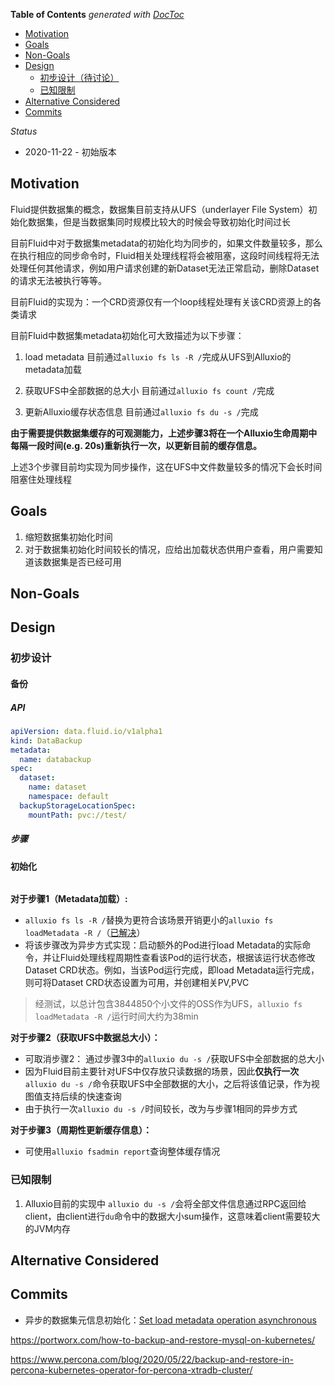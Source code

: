 <!-- START doctoc generated TOC please keep comment here to allow auto update -->
<!-- DON'T EDIT THIS SECTION, INSTEAD RE-RUN doctoc TO UPDATE -->
**Table of Contents**  *generated with [DocToc](https://github.com/thlorenz/doctoc)*

- [Motivation](#motivation)
- [Goals](#goals)
- [Non-Goals](#non-goals)
- [Design](#design)
  - [初步设计（待讨论）](#%E5%88%9D%E6%AD%A5%E8%AE%BE%E8%AE%A1%E5%BE%85%E8%AE%A8%E8%AE%BA)
  - [已知限制](#%E5%B7%B2%E7%9F%A5%E9%99%90%E5%88%B6)
- [Alternative Considered](#alternative-considered)
- [Commits](#commits)

<!-- END doctoc generated TOC please keep comment here to allow auto update -->

_Status_

* 2020-11-22 - 初始版本

## Motivation

Fluid提供数据集的概念，数据集目前支持从UFS（underlayer File System）初始化数据集，但是当数据集同时规模比较大的时候会导致初始化时间过长


目前Fluid中对于数据集metadata的初始化均为同步的，如果文件数量较多，那么在执行相应的同步命令时，Fluid相关处理线程将会被阻塞，这段时间线程将无法处理任何其他请求，例如用户请求创建的新Dataset无法正常启动，删除Dataset的请求无法被执行等等。

目前Fluid的实现为：一个CRD资源仅有一个loop线程处理有关该CRD资源上的各类请求

目前Fluid中数据集metadata初始化可大致描述为以下步骤：
1. load metadata 
目前通过`alluxio fs ls -R /`完成从UFS到Alluxio的metadata加载

2. 获取UFS中全部数据的总大小
目前通过`alluxio fs count /`完成

3. 更新Alluxio缓存状态信息
目前通过`alluxio fs du -s /`完成

**由于需要提供数据集缓存的可观测能力，上述步骤3将在一个Alluxio生命周期中每隔一段时间(e.g. 20s)重新执行一次，以更新目前的缓存信息。**

上述3个步骤目前均实现为同步操作，这在UFS中文件数量较多的情况下会长时间阻塞住处理线程

## Goals
1. 缩短数据集初始化时间
2. 对于数据集初始化时间较长的情况，应给出加载状态供用户查看，用户需要知道该数据集是否已经可用

## Non-Goals

## Design

### 初步设计


#### 备份

##### API

```yaml
apiVersion: data.fluid.io/v1alpha1
kind: DataBackup
metadata:
  name: databackup
spec:
  dataset:
    name: dataset
    namespace: default
  backupStorageLocationSpec:
    mountPath: pvc://test/
```


##### 步骤



#### 初始化

```yaml

```



**对于步骤1（Metadata加载）:**
- `alluxio fs ls -R /`替换为更符合该场景开销更小的`alluxio fs loadMetadata -R /`（[已解决](https://github.com/Alluxio/alluxio/commit/71008b48e816e8c437d2f3e1b34e944ae325f394)）
- 将该步骤改为异步方式实现：启动额外的Pod进行load Metadata的实际命令，并让Fluid处理线程周期性查看该Pod的运行状态，根据该运行状态修改Dataset CRD状态。例如，当该Pod运行完成，即load Metadata运行完成，则可将Dataset CRD状态设置为可用，并创建相关PV,PVC

> 经测试，以总计包含3844850个小文件的OSS作为UFS，`alluxio fs loadMetadata -R /`运行时间大约为38min

**对于步骤2（获取UFS中数据总大小）：**
- 可取消步骤2： 通过步骤3中的`alluxio du -s /`获取UFS中全部数据的总大小
- 因为Fluid目前主要针对UFS中仅存放只读数据的场景，因此**仅执行一次**`alluxio du -s /`命令获取UFS中全部数据的大小，之后将该值记录，作为视图值支持后续的快速查询
- 由于执行一次`alluxio du -s /`时间较长，改为与步骤1相同的异步方式

**对于步骤3（周期性更新缓存信息）：**
- 可使用`alluxio fsadmin report`查询整体缓存情况

### 已知限制
1. Alluxio目前的实现中 `alluxio du -s /`会将全部文件信息通过RPC返回给client，由client进行`du`命令中的数据大小sum操作，这意味着client需要较大的JVM内存

## Alternative Considered

## Commits

- 异步的数据集元信息初始化：[Set load metadata operation asynchronous](https://github.com/fluid-cloudnative/fluid/pull/225)





https://portworx.com/how-to-backup-and-restore-mysql-on-kubernetes/

https://www.percona.com/blog/2020/05/22/backup-and-restore-in-percona-kubernetes-operator-for-percona-xtradb-cluster/
